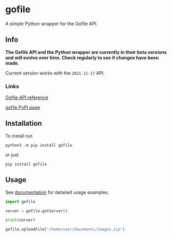 # gofile

A simple Python wrapper for the Gofile API.

## Info

**The Gofile API and the Python wrapper are currently in their beta versions and will evolve over time. Check regularly to see if changes have been made.**

Current version works with the `2021-11-17` API.

### Links

[Gofile API reference](https://gofile.io/api)

[gofile PyPI page](https://pypi.org/project/gofile/)

## Installation

To install run

    python3 -m pip install gofile

or just

    pip install gofile

## Usage

See [documentation](https://github.com/Coosta6915/gofile/wiki/) for detailed usage examples.

```py
import gofile

server = gofile.getServer()

print(server)

gofile.uploadFile("/home/user/documents/images.zip")
```
